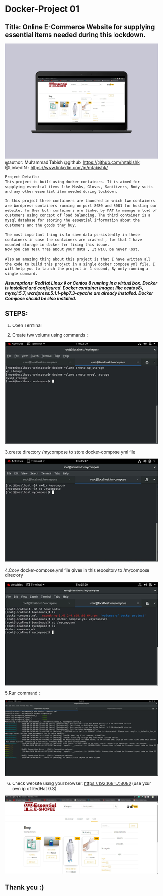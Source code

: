 # Docker-Project 01
## Title: Online E-Commerce Website for supplying essential items needed during this lockdown.

![](images/mockup.png)
@author: Muhammad Tabish
@github: https://github.com/mtabishk
@LinkedIN : https://www.linkedin.com/in/mtabishk/
```
Project Details:
This project is build using docker containers. It is aimed for supplying essential items like Masks, Gloves, Sanitizers, Body suits and any other essential item needed during lockdown.
```
```
In this project three containers are launched in which two containers are Wordpress containers running on port 8080 and 8081 for hosting our website, further both containers are linked by PAT to manage a load of customers using concept of load balancing. The third container is a mysql database for storing the essential information about the customers and the goods they buy.

The most important thing is to save data persistently in these containers in case the containers are crashed , for that I have mounted storage in docker for fixing this isuue. 
Now you can fell free about your data , It will be never lost.

Also an amazing thing about this project is that I have written all the code to build this project in a single docker compose yml file. I will help you to launch the project in 1 second, By only running a single command.
```
***Assumptions:
RedHat Linux 8 or Centos 8 running in a virtual box. Docker is installed and configured. Docker container images like centos8:, mysql:5.7, wordpress:5.1.1-php7.3-apache are already installed.
Docker Compose should be also installed.***

## STEPS:
1. Open Terminal

2. Create two volume using commands :

![](images/001.jpg)

3.create directory /mycompose to store docker-compose yml file

![](images/002.jpg)

4.Copy docker-compose.yml file given in this repository to /mycompose directory

![](images/003.jpg)

5.Run command :

![](images/004.png)

6. Check website using your browser: https://192.168.1.7:8080 (use your own ip of RedHat O.S)

![](images/shop1.jpg)

## Thank you :)


